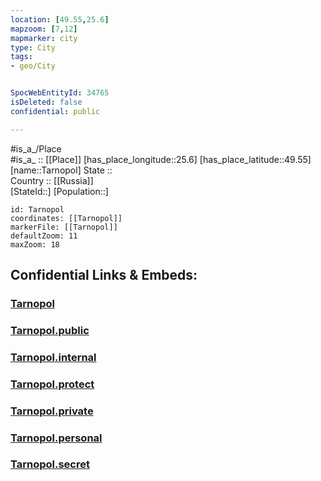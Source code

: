 ```yaml
---
location: [49.55,25.6] 
mapzoom: [7,12] 
mapmarker: city 
type: City
tags:
- geo/City


SpocWebEntityId: 34765
isDeleted: false
confidential: public

---
```

#is_a_/Place  
#is_a_ :: [[Place]] 
[has_place_longitude::25.6] 
[has_place_latitude::49.55] 
[name::Tarnopol] 
State ::  
Country :: [[Russia]]  
[StateId::] 
[Population::] 



```leaflet
id: Tarnopol
coordinates: [[Tarnopol]] 
markerFile: [[Tarnopol]] 
defaultZoom: 11 
maxZoom: 18
```


## Confidential Links & Embeds: 

### [Tarnopol](/_Standards/Earth/Continent/Europe/Europe~East/Ukraine/Regions~Ukraine/Ternopil'/City/Tarnopol.md) 

### [Tarnopol.public](/_public/Earth/Continent/Europe/Europe~East/Ukraine/Regions~Ukraine/Ternopil'/City/Tarnopol.public.md) 

### [Tarnopol.internal](/_internal/Earth/Continent/Europe/Europe~East/Ukraine/Regions~Ukraine/Ternopil'/City/Tarnopol.internal.md) 

### [Tarnopol.protect](/_protect/Earth/Continent/Europe/Europe~East/Ukraine/Regions~Ukraine/Ternopil'/City/Tarnopol.protect.md) 

### [Tarnopol.private](/_private/Earth/Continent/Europe/Europe~East/Ukraine/Regions~Ukraine/Ternopil'/City/Tarnopol.private.md) 

### [Tarnopol.personal](/_personal/Earth/Continent/Europe/Europe~East/Ukraine/Regions~Ukraine/Ternopil'/City/Tarnopol.personal.md) 

### [Tarnopol.secret](/_secret/Earth/Continent/Europe/Europe~East/Ukraine/Regions~Ukraine/Ternopil'/City/Tarnopol.secret.md)

